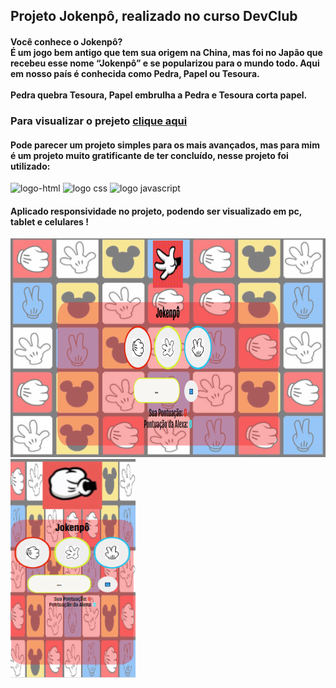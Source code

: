 <h2>Projeto Jokenpô, realizado no curso DevClub</h2>

<h4>Você conhece o  Jokenpô? <br>
É um jogo bem antigo que tem sua origem na China, 
mas foi no Japão que recebeu  esse nome “Jokenpô” e se popularizou para o mundo todo. 
Aqui em nosso país é conhecida como Pedra, Papel ou Tesoura.
<br>
<br>
Pedra quebra Tesoura, Papel embrulha a Pedra e Tesoura corta papel.<h4>

<h3>Para visualizar o prejeto <a href="https://jheehsummer.github.io/projeto-jokenpo/">clique aqui</a></h3>

<h4>Pode parecer um projeto simples para os mais avançados, mas para mim é um projeto muito gratificante de ter concluído, nesse projeto foi utilizado:</h4>

<img src="https://img.shields.io/badge/HTML5-E34F26?style=for-the-badge&logo=html5&logoColor=white" alt="logo-html">
<img src="https://img.shields.io/badge/CSS3-1572B6?style=for-the-badge&logo=css3&logoColor=white" alt="logo css">
<img src="https://img.shields.io/badge/JavaScript-F7DF1E?style=for-the-badge&logo=javascript&logoColor=black" alt="logo javascript">

<h4>Aplicado responsividade no projeto, podendo ser visualizado em pc, tablet e celulares ! </h4>
 <div>
<img src="https://github.com/Jheehsummer/projeto-jokenpo/blob/main/assets/imagem%20jokenpo.png?raw=true" alt="imagem jokenpo pc" width= "600px" height="350px">
<img src="https://github.com/Jheehsummer/projeto-jokenpo/blob/main/assets/mobile%20jokenpo.png?raw=true" width= "200px" height="350px"> </div>
